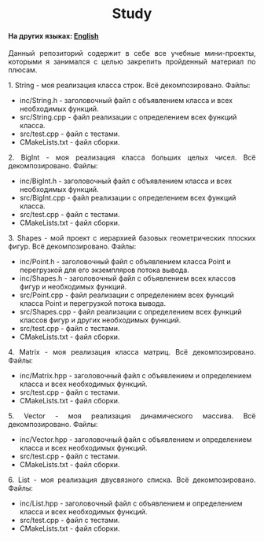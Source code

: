 <h1 align="center">Study</h1>
<h4>На других языках: <a href="https://github.com/AlferovKirill/Study/blob/main/README.md">English</a></h4>

<p align="justify">Данный репозиторий содержит в себе все учебные мини-проекты, которыми я занимался с целью закрепить пройденный материал по плюсам.</p>

<p align="justify">1. String - моя реализация класса строк. Всё декомпозировано. Файлы:</p>
<ul>
  <li>inc/String.h - заголовочный файл с объявлением класса и всех необходимых функций.</li>
  <li>src/String.cpp - файл реализации с определением всех функций класса.</li>
  <li>src/test.cpp - файл с тестами.</li>
  <li>CMakeLists.txt - файл сборки.</li>
</ul>

<p align="justify">2. BigInt - моя реализация класса больших целых чисел. Всё декомпозировано. Файлы:</p>
<ul>
  <li>inc/BigInt.h - заголовочный файл с объявлением класса и всех необходимых функций.</li>
  <li>src/BigInt.cpp - файл реализации с определением всех функций класса.</li>
  <li>src/test.cpp - файл с тестами.</li>
  <li>CMakeLists.txt - файл сборки.</li>
</ul>

<p align="justify">3. Shapes - мой проект с иерархией базовых геометрических плоских фигур. Всё декомпозировано. Файлы:</p>
<ul>
  <li>inc/Point.h - заголовочный файл с объявлением класса Point и перегрузкой для его экземпляров потока вывода.</li>
  <li>inc/Shapes.h - заголовочный файл с объявлением всех классов фигур и необходимых функций.</li>
  <li>src/Point.cpp - файл реализации с определением всех функций класса Point и перегрузкой потока вывода.</li>
  <li>src/Shapes.cpp - файл реализации с определением всех функций классов фигур и других необходимых функций.</li>
  <li>src/test.cpp - файл с тестами.</li>
  <li>CMakeLists.txt - файл сборки.</li>
</ul>

<p align="justify">4. Matrix - моя реализация класса матриц. Всё декомпозировано. Файлы:</p>
<ul>
  <li>inc/Matrix.hpp - заголовочный файл с объявлением и определением класса и всех необходимых функций.</li>
  <li>src/test.cpp - файл с тестами.</li>
  <li>CMakeLists.txt - файл сборки.</li>
</ul>
 
<p align="justify">5. Vector - моя реализация динамического массива. Всё декомпозировано. Файлы:</p>
<ul>
  <li>inc/Vector.hpp - заголовочный файл с объявлением и определением класса и всех необходимых функций.</li>
  <li>src/test.cpp - файл с тестами.</li>
  <li>CMakeLists.txt - файл сборки.</li>
</ul>

<p align="justify">6. List - моя реализация двусвязного списка. Всё декомпозировано. Файлы:</p>
<ul>
  <li>inc/List.hpp - заголовочный файл с объявлением и определением класса и всех необходимых функций.</li>
  <li>src/test.cpp - файл с тестами.</li>
  <li>CMakeLists.txt - файл сборки.</li>
</ul>
